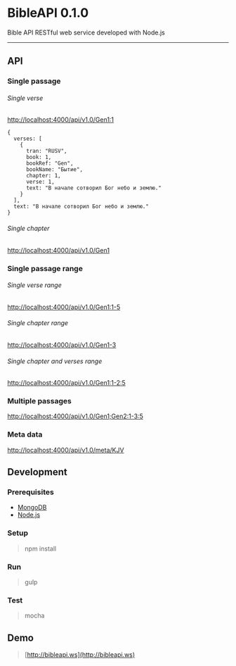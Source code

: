 # BibleAPI 0.1.0
Bible API RESTful web service developed with Node.js

----

## API

### Single passage

###### Single verse
[http://localhost:4000/api/v1.0/Gen1:1](http://localhost:4000/api/v1.0/Gen1:1)

```
{
  verses: [
    {
      tran: "RUSV",
      book: 1,
      bookRef: "Gen",
      bookName: "Бытие",
      chapter: 1,
      verse: 1,
      text: "В начале сотворил Бог небо и землю."
    }
  ],
  text: "В начале сотворил Бог небо и землю."
}
```

###### Single chapter
[http://localhost:4000/api/v1.0/Gen1](http://localhost:4000/api/v1.0/Gen1)

### Single passage range

###### Single verse range
[http://localhost:4000/api/v1.0/Gen1:1-5](http://localhost:4000/api/v1.0/Gen1:1-5)

###### Single chapter range
[http://localhost:4000/api/v1.0/Gen1-3](http://localhost:4000/api/v1.0/Gen1-3)

###### Single chapter and verses range
[http://localhost:4000/api/v1.0/Gen1:1-2:5](http://localhost:4000/api/v1.0/Gen1:1-2:5)

### Multiple passages
[http://localhost:4000/api/v1.0/Gen1;Gen2:1-3:5](http://localhost:4000/api/v1.0/Gen1;Gen2:1-3:5)

### Meta data
[http://localhost:4000/api/v1.0/meta/KJV](http://localhost:4000/api/v1.0/meta/KJV)

## Development

### Prerequisites
- [MongoDB](https://www.mongodb.org)
- [Node.js](https://www.nodejs.org)

### Setup
> npm install

### Run
> gulp

### Test
> mocha


## Demo
  > [http://bibleapi.ws](http://bibleapi.ws)
